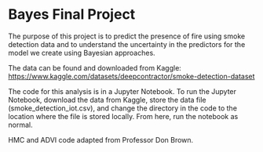 # Bayes Final Project

The purpose of this project is to predict the presence of fire using smoke detection data and to understand the uncertainty in the predictors for the model we create using Bayesian approaches. 

The data can be found and downloaded from Kaggle: 
https://www.kaggle.com/datasets/deepcontractor/smoke-detection-dataset

The code for this analysis is in a Jupyter Notebook. To run the Jupyter Notebook, download the data from Kaggle, store the data file (smoke_detection_iot.csv), and change the directory in the code to the location where the file is stored locally. From here, run the notebook as normal.

HMC and ADVI code adapted from Professor Don Brown.
